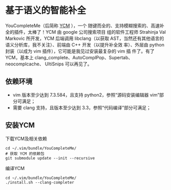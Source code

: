 基于语义的智能补全
====

YouCompleteMe（后简称 [YCM](https://github.com/Valloric/YouCompleteMe) ），一个
随键而全的、支持模糊搜索的、高速补全的插件，太棒了！YCM 由 google 公司搜索项目
组的软件工程师 Strahinja Val Markovic 所开发，YCM 后端调用 libclang（以获取 
AST，当然还有其他语言的语义分析库，我不关注）、前端由 C++ 开发（以提升补全效
率）、外层由 python 封装（以成为 vim 插件），它可能是我见过安装最复杂的 vim 插
件了。有了 YCM，基本上 clang_complete、AutoComplPop、Supertab、neocomplcache、
UltiSnips 可以再见了。

依赖环境
----

*   vim 版本至少达到 7.3.584，且支持 python2，参照“源码安装编辑器 vim”部分可满足；
*   需要 clang 支持，且版本至少达到 3.3，参照“代码编译”部分可满足；

安装YCM
----

下载YCM及相关依赖

```
cd ~/.vim/bundle/YouCompleteMe/ 
# 获取 YCM 的依赖包
git submodule update --init --recursive
```

编译YCM

```
cd ~/.vim/bundle/YouCompleteMe/
./install.sh --clang-completer
```
